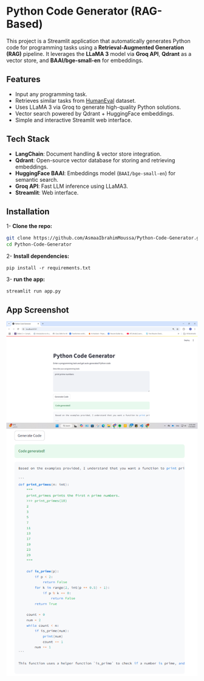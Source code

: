 # Python Code Generator (RAG-Based)

This project is a Streamlit application that automatically generates Python code for programming tasks using a **Retrieval-Augmented Generation (RAG)** pipeline. 
It leverages the **LLaMA 3** model via **Groq API**, **Qdrant** as a vector store, and **BAAI/bge-small-en** for embeddings.


##  Features

-  Input any programming task.
-  Retrieves similar tasks from [HumanEval](https://huggingface.co/datasets/openai/openai_humaneval) dataset.
-  Uses LLaMA 3 via Groq to generate high-quality Python solutions.
-  Vector search powered by Qdrant + HuggingFace embeddings.
-  Simple and interactive Streamlit web interface.


## Tech Stack

- **LangChain**: Document handling & vector store integration.
- **Qdrant**: Open-source vector database for storing and retrieving embeddings.
- **HuggingFace BAAI**: Embeddings model (`BAAI/bge-small-en`) for semantic search.
- **Groq API**: Fast LLM inference using LLaMA3.
- **Streamlit**: Web interface.


## Installation

1- **Clone the repo:**

~~~bash
git clone https://github.com/AsmaaIbrahimMoussa/Python-Code-Generator.git
cd Python-Code-Generator
~~~

2- **Install dependencies:**

~~~
pip install -r requirements.txt
~~~

3- **run the app:**

~~~
streamlit run app.py
~~~

## App Screenshot

![App Screenshot](Question.png)
![App Screenshot](Answers.png)
